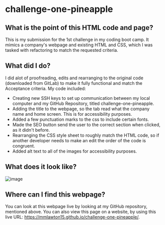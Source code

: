 # challenge-one-pineapple

## What is the point of this HTML code and page?
This is my submission for the 1st challenge in my coding boot camp. It mimics a company's webpage and existing HTML and CSS, which I was tasked with refactoring to match the requested criteria.

## What did I do?
I did alot of proofreading, edits and rearranging to the original code (downloaded from GitLab) to make it fully functional and match the Acceptance criteria. My code included:
- Creating new SSH keys to set up communication between my local computer and my GitHub Repository, titled challenge-one-pineapple.
- Adding the title to the webpage, so the tab read what the company name and home screen. This is for accessibility purposes.
- Added a few punctuation marks to the css to include certain fonts.
- Made the SEO button send the user to the correct section when clicked, as it didn't before.
- Rearranging the CSS style sheet to roughly match the HTML code, so if another developer needs to make an edit the order of the code is congruent.
- Added alt text to all of the images for accessibility purposes.

## What does it look like?
![image](./Assets/images/horiseonWebpage.jpg)

## Where can I find this webpage?
You can look at this webpage live by looking at my GitHub repository, mentioned above. You can also view this page on a website, by using this live URL: https://mmlawton15.github.io/challenge-one-pineapple/.